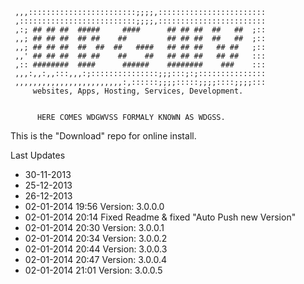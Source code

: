      ,,,::::::::::::::::::::::::;;;;,::::::::::::::::::::::::
     ,::::::::::::::::::::::::::;;;;,::::::::::::::::::::::::
     ,:; ## ## ##  #####     ####      ## ## ##  ##   ##  ;::
     ,,; ## ## ##  ## ##    ##         ## ## ##  ##   ##  ;::
     ,,; ## ## ##  ##  ##  ##   ####   ## ## ##   ## ##   ;::
     ,,' ## ## ##  ## ##    ##    ##   ## ## ##   ## ##   :::
     ,:: ########  ####      ######    ########    ###    :::
     ,,,:,,:,,:::,,,:;:::::::::::::::;;;:::;:;:::::::::::::::
     ,,,,,,,,,,,,,,,,,,,,,,,,:,::::::;;;;:::::;;;;::::;;;;:::
    	 websites, Apps, Hosting, Services, Development.     


          HERE COMES WDGWVSS FORMALY KNOWN AS WDGSS.

This is the "Download" repo for online install.

Last Updates
 * 30-11-2013
 * 25-12-2013
 * 26-12-2013
 * 02-01-2014 19:56 Version: 3.0.0.0
 * 02-01-2014 20:14 Fixed Readme & fixed "Auto Push new Version"
 * 02-01-2014 20:30 Version: 3.0.0.1
 * 02-01-2014 20:34 Version: 3.0.0.2
 * 02-01-2014 20:44 Version: 3.0.0.3
 * 02-01-2014 20:47 Version: 3.0.0.4
 * 02-01-2014 21:01 Version: 3.0.0.5